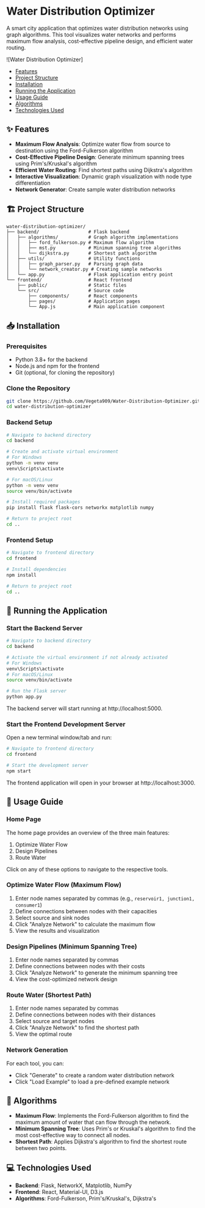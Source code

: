 # Water Distribution Optimizer

A smart city application that optimizes water distribution networks using graph algorithms. This tool visualizes water networks and performs maximum flow analysis, cost-effective pipeline design, and efficient water routing.

![Water Distribution Optimizer]
- [Features](#features)
- [Project Structure](#project-structure)
- [Installation](#installation)
- [Running the Application](#running-the-application)
- [Usage Guide](#usage-guide)
- [Algorithms](#algorithms)
- [Technologies Used](#technologies-used)

## ✨ Features

- **Maximum Flow Analysis**: Optimize water flow from source to destination using the Ford-Fulkerson algorithm
- **Cost-Effective Pipeline Design**: Generate minimum spanning trees using Prim's/Kruskal's algorithm
- **Efficient Water Routing**: Find shortest paths using Dijkstra's algorithm
- **Interactive Visualization**: Dynamic graph visualization with node type differentiation
- **Network Generator**: Create sample water distribution networks

## 🏗️ Project Structure

```
water-distribution-optimizer/
├── backend/                  # Flask backend
│   ├── algorithms/           # Graph algorithm implementations
│   │   ├── ford_fulkerson.py # Maximum flow algorithm
│   │   ├── mst.py            # Minimum spanning tree algorithms
│   │   └── dijkstra.py       # Shortest path algorithm
│   ├── utils/                # Utility functions
│   │   ├── graph_parser.py   # Parsing graph data
│   │   └── network_creator.py # Creating sample networks
│   └── app.py                # Flask application entry point
└── frontend/                 # React frontend
    ├── public/               # Static files
    └── src/                  # Source code
        ├── components/       # React components
        ├── pages/            # Application pages
        └── App.js            # Main application component
```

## 📥 Installation

### Prerequisites
- Python 3.8+ for the backend
- Node.js and npm for the frontend
- Git (optional, for cloning the repository)

### Clone the Repository
```bash
git clone https://github.com/Vegeta909/Water-Distribution-Optimizer.git
cd water-distribution-optimizer
```

### Backend Setup
```bash
# Navigate to backend directory
cd backend

# Create and activate virtual environment
# For Windows
python -m venv venv
venv\Scripts\activate

# For macOS/Linux
python -m venv venv
source venv/bin/activate

# Install required packages
pip install flask flask-cors networkx matplotlib numpy

# Return to project root
cd ..
```

### Frontend Setup 
```bash
# Navigate to frontend directory
cd frontend

# Install dependencies
npm install

# Return to project root
cd ..
```

## 🚀 Running the Application

### Start the Backend Server
```bash
# Navigate to backend directory
cd backend

# Activate the virtual environment if not already activated
# For Windows
venv\Scripts\activate
# For macOS/Linux
source venv/bin/activate

# Run the Flask server
python app.py
```

The backend server will start running at http://localhost:5000.

### Start the Frontend Development Server
Open a new terminal window/tab and run:

```bash
# Navigate to frontend directory
cd frontend

# Start the development server
npm start
```

The frontend application will open in your browser at http://localhost:3000.

## 📖 Usage Guide

### Home Page
The home page provides an overview of the three main features:
1. Optimize Water Flow
2. Design Pipelines 
3. Route Water

Click on any of these options to navigate to the respective tools.

### Optimize Water Flow (Maximum Flow)
1. Enter node names separated by commas (e.g., `reservoir1, junction1, consumer1`)
2. Define connections between nodes with their capacities
3. Select source and sink nodes
4. Click "Analyze Network" to calculate the maximum flow
5. View the results and visualization

### Design Pipelines (Minimum Spanning Tree)
1. Enter node names separated by commas
2. Define connections between nodes with their costs
3. Click "Analyze Network" to generate the minimum spanning tree
4. View the cost-optimized network design

### Route Water (Shortest Path)
1. Enter node names separated by commas
2. Define connections between nodes with their distances
3. Select source and target nodes
4. Click "Analyze Network" to find the shortest path
5. View the optimal route

### Network Generation
For each tool, you can:
- Click "Generate" to create a random water distribution network
- Click "Load Example" to load a pre-defined example network

## 🧮 Algorithms

- **Maximum Flow**: Implements the Ford-Fulkerson algorithm to find the maximum amount of water that can flow through the network.
- **Minimum Spanning Tree**: Uses Prim's or Kruskal's algorithm to find the most cost-effective way to connect all nodes.
- **Shortest Path**: Applies Dijkstra's algorithm to find the shortest route between two points.

## 💻 Technologies Used

- **Backend**: Flask, NetworkX, Matplotlib, NumPy
- **Frontend**: React, Material-UI, D3.js
- **Algorithms**: Ford-Fulkerson, Prim's/Kruskal's, Dijkstra's
